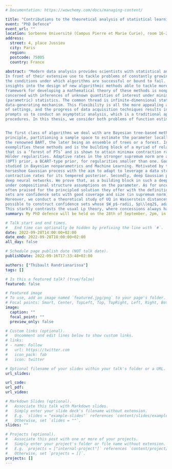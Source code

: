 ```yaml
---
# Documentation: https://wowchemy.com/docs/managing-content/

title: "Contributions to the theoretical analysis of statistical learning and uncertainty quantification methods"
event: "PhD Defence"
event_url: ""
location: Sorbonne Université (Campus Pierre et Marie Curie), room 16-26-209 (Paul Lévy)
address:
  street: 4, place Jussieu
  city: Paris
  region: 
  postcode: 75005
  country: France
  
abstract: "Modern data analysis provides scientists with statistical and machine learning algorithms with impressive performance.
In front of their extensive use to tackle problems of constantly growing complexity, there is a real need to understand
the conditions under which algorithms are successful or bound to fail. An additional objective is to gain 
insights into the design of new algorithmic methods able to tackle more innovative and challenging tasks. A natural
framework for developing a mathematical theory of these methods is nonparametric inference. This area of Statistics is 
concerned with inferences of unknown quantities of interest under minimal assumptions, less restrictive than classical 
(parametric) statistics. The common thread is infinite-dimensional statistical modeling of a parameter on the 
data-generating mechanism. This flexibility is all the more appealing as we seek reliable algorithms under a wide range
of settings, and the progress of data acquisition techniques results in massive and complex datasets. This last point 
prompts us to conduct an asymptotic analysis, which is a traditional approach to assessing the performance of learning 
procedures. In this thesis, we consider both problems of function estimation and uncertainty quantification.


The first class of algorithms we deal with are Bayesian tree-based methods. They are based on a ‘divide-and-conquer’ 
principle, partitioning a sample space to estimate the parameter locally. In regression, these methods include BCART and 
the renowned BART, the later being an ensemble of trees or a forest. In density estimation, the famous Pólya Tree prior 
exemplifies these methods and is the building block of a myriad of related constructions. We propose a new extension, DPA,
that is a ‘forest of PTs’ and is shown to attain minimax contraction rates adaptively in Hellinger distance for arbitrary 
Hölder regularities. Adaptive rates in the stronger supremum norm are also obtained for the flexible Optional Pólya Tree 
(OPT) prior, a BCART-type prior, for regularities smaller than one. Gaussian processes are another popular class of priors 
studied in Bayesian nonparametrics and Machine Learning. Motivated by the ever-growing size of datasets, we propose a new
horseshoe Gaussian process with the aim to adapt to leverage a data structure of smaller dimension. First, we derive minimax optimal
contraction rates for its tempered posterior. Secondly, deep Gaussian processes are Bayesian counterparts to the famous 
deep neural networks. We prove that, as a building block in such a deep framework, it also gives optimal adaptive rates 
under compositional structure assumptions on the parameter. As for uncertainty quantification (UQ), Bayesian methods are
often praised for the principled solution they offer with the definition of credible sets. We prove that OPT credible 
sets are confidence sets with good coverage and size (in supremum norm) under qualitative self-similarity conditions. 
Moreover, we conduct a theoretical study of UQ in Wasserstein distances Wp, uncovering a new phenomenon. In dimensions smaller than $4$, it is
possible to construct confidence sets whose $W_p$-radii, $p\\leq2$, adapt to any regularities (with no qualitative assumptions).
This starkly contrasts the usual Lp theory, where concessions always have to be made."
summary: My PhD defence will be held on the 28th of September, 2pm, in room 16-26-209 (Paul Lévy) of Campus Pierre et Marie Curie (Sorbonne Université).

# Talk start and end times.
#   End time can optionally be hidden by prefixing the line with `#`.
date: 2022-09-28T14:00:00+02:00
date_end: 2022-09-28T18:00:00+02:00
all_day: false

# Schedule page publish date (NOT talk date).
publishDate: 2022-09-16T17:33:48+02:00

authors: ["Thibault Randrianarisoa"]
tags: []

# Is this a featured talk? (true/false)
featured: false

# Featured image
# To use, add an image named `featured.jpg/png` to your page's folder. 
# Focal points: Smart, Center, TopLeft, Top, TopRight, Left, Right, BottomLeft, Bottom, BottomRight.
image:
  caption: ""
  focal_point: ""
  preview_only: false

# Custom links (optional).
#   Uncomment and edit lines below to show custom links.
# links:
# - name: Follow
#   url: https://twitter.com
#   icon_pack: fab
#   icon: twitter

# Optional filename of your slides within your talk's folder or a URL.
url_slides:

url_code:
url_pdf:
url_video:

# Markdown Slides (optional).
#   Associate this talk with Markdown slides.
#   Simply enter your slide deck's filename without extension.
#   E.g. `slides = "example-slides"` references `content/slides/example-slides.md`.
#   Otherwise, set `slides = ""`.
slides: ""

# Projects (optional).
#   Associate this post with one or more of your projects.
#   Simply enter your project's folder or file name without extension.
#   E.g. `projects = ["internal-project"]` references `content/project/deep-learning/index.md`.
#   Otherwise, set `projects = []`.
projects: []
---
```

